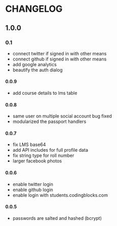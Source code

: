 # CHANGELOG

## 1.0.0

### 0.1
 - connect twitter if signed in with other means
 - connect github if signed in with other means
 - add google analytics
 - beautify the auth dialog

#### 0.0.9
 - add course details to lms table

#### 0.0.8
 - same user on multiple social account bug fixed
 - modularized the passport handlers

#### 0.0.7
 - fix LMS base64
 - add API includes for full profile data
 - fix string type for roll number
 - larger facebook photos

#### 0.0.6
 - enable twitter login
 - enable github login
 - enable login with students.codingblocks.com

#### 0.0.5
 - passwords are salted and hashed (bcrypt)